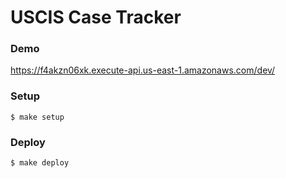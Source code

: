 # USCIS Case Tracker

### Demo

https://f4akzn06xk.execute-api.us-east-1.amazonaws.com/dev/

### Setup

`$ make setup`

### Deploy

`$ make deploy`
